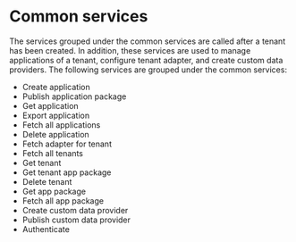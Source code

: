 ﻿

Common services
===============

The services grouped under the common services are called after a tenant has been created. In addition, these services are used to manage applications of a tenant, configure tenant adapter, and create custom data providers. The following services are grouped under the common services:

*   Create application
*   Publish application package
*   Get application
*   Export application
*   Fetch all applications
*   Delete application
*   Fetch adapter for tenant
*   Fetch all tenants
*   Get tenant
*   Get tenant app package
*   Delete tenant
*   Get app package
*   Fetch all app package
*   Create custom data provider
*   Publish custom data provider
*   Authenticate
